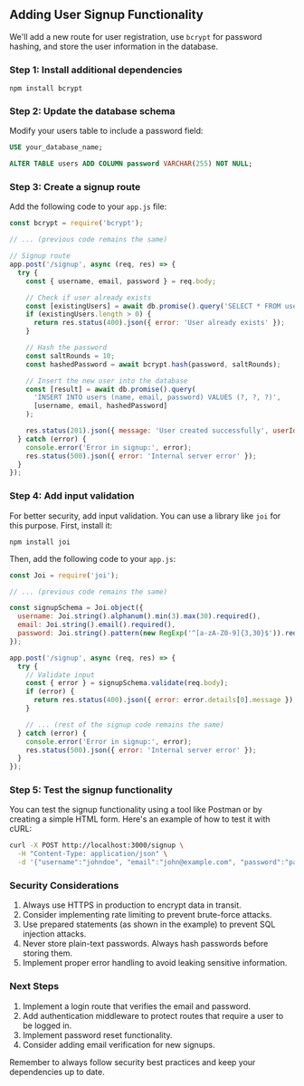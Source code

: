 

## Adding User Signup Functionality

We'll add a new route for user registration, use `bcrypt` for password hashing, and store the user information in the database.

### Step 1: Install additional dependencies

```
npm install bcrypt
```

### Step 2: Update the database schema

Modify your users table to include a password field:

```sql
USE your_database_name;

ALTER TABLE users ADD COLUMN password VARCHAR(255) NOT NULL;
```

### Step 3: Create a signup route

Add the following code to your `app.js` file:

```javascript
const bcrypt = require('bcrypt');

// ... (previous code remains the same)

// Signup route
app.post('/signup', async (req, res) => {
  try {
    const { username, email, password } = req.body;

    // Check if user already exists
    const [existingUsers] = await db.promise().query('SELECT * FROM users WHERE email = ?', [email]);
    if (existingUsers.length > 0) {
      return res.status(400).json({ error: 'User already exists' });
    }

    // Hash the password
    const saltRounds = 10;
    const hashedPassword = await bcrypt.hash(password, saltRounds);

    // Insert the new user into the database
    const [result] = await db.promise().query(
      'INSERT INTO users (name, email, password) VALUES (?, ?, ?)',
      [username, email, hashedPassword]
    );

    res.status(201).json({ message: 'User created successfully', userId: result.insertId });
  } catch (error) {
    console.error('Error in signup:', error);
    res.status(500).json({ error: 'Internal server error' });
  }
});
```

### Step 4: Add input validation

For better security, add input validation. You can use a library like `joi` for this purpose. First, install it:

```
npm install joi
```

Then, add the following code to your `app.js`:

```javascript
const Joi = require('joi');

// ... (previous code remains the same)

const signupSchema = Joi.object({
  username: Joi.string().alphanum().min(3).max(30).required(),
  email: Joi.string().email().required(),
  password: Joi.string().pattern(new RegExp('^[a-zA-Z0-9]{3,30}$')).required()
});

app.post('/signup', async (req, res) => {
  try {
    // Validate input
    const { error } = signupSchema.validate(req.body);
    if (error) {
      return res.status(400).json({ error: error.details[0].message });
    }

    // ... (rest of the signup code remains the same)
  } catch (error) {
    console.error('Error in signup:', error);
    res.status(500).json({ error: 'Internal server error' });
  }
});
```

### Step 5: Test the signup functionality

You can test the signup functionality using a tool like Postman or by creating a simple HTML form. Here's an example of how to test it with cURL:

```bash
curl -X POST http://localhost:3000/signup \
  -H "Content-Type: application/json" \
  -d '{"username":"johndoe", "email":"john@example.com", "password":"password123"}'
```

### Security Considerations

1. Always use HTTPS in production to encrypt data in transit.
2. Consider implementing rate limiting to prevent brute-force attacks.
3. Use prepared statements (as shown in the example) to prevent SQL injection attacks.
4. Never store plain-text passwords. Always hash passwords before storing them.
5. Implement proper error handling to avoid leaking sensitive information.

### Next Steps

1. Implement a login route that verifies the email and password.
2. Add authentication middleware to protect routes that require a user to be logged in.
3. Implement password reset functionality.
4. Consider adding email verification for new signups.

Remember to always follow security best practices and keep your dependencies up to date.

